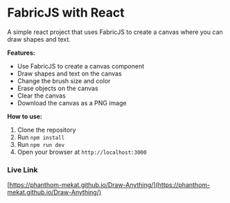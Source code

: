 # FabricJS with React

A simple react project that uses FabricJS to create a canvas where you can draw shapes and text.

**Features:**

- Use FabricJS to create a canvas component
- Draw shapes and text on the canvas
- Change the brush size and color
- Erase objects on the canvas
- Clear the canvas
- Download the canvas as a PNG image

**How to use:**

1. Clone the repository
2. Run `npm install`
3. Run `npm run dev`
4. Open your browser at `http://localhost:3000`

### Live Link

[https://phanthom-mekat.github.io/Draw-Anything/](https://phanthom-mekat.github.io/Draw-Anything/)